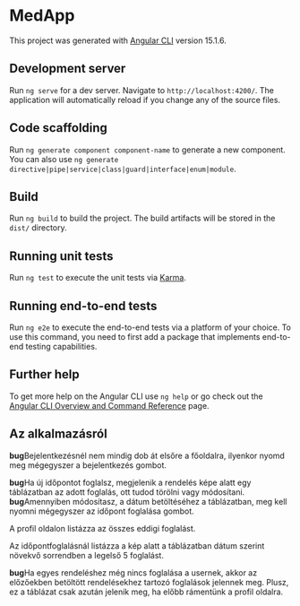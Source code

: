 # MedApp

This project was generated with [Angular CLI](https://github.com/angular/angular-cli) version 15.1.6.

## Development server

Run `ng serve` for a dev server. Navigate to `http://localhost:4200/`. The application will automatically reload if you change any of the source files.

## Code scaffolding

Run `ng generate component component-name` to generate a new component. You can also use `ng generate directive|pipe|service|class|guard|interface|enum|module`.

## Build

Run `ng build` to build the project. The build artifacts will be stored in the `dist/` directory.

## Running unit tests

Run `ng test` to execute the unit tests via [Karma](https://karma-runner.github.io).

## Running end-to-end tests

Run `ng e2e` to execute the end-to-end tests via a platform of your choice. To use this command, you need to first add a package that implements end-to-end testing capabilities.

## Further help

To get more help on the Angular CLI use `ng help` or go check out the [Angular CLI Overview and Command Reference](https://angular.io/cli) page.


## Az alkalmazásról

**bug**Bejelentkezésnél nem mindig dob át elsőre a főoldalra, ilyenkor nyomd meg mégegyszer a bejelentkezés gombot.

**bug**Ha új időpontot foglalsz, megjelenik a rendelés képe alatt egy táblázatban az adott foglalás, ott tudod törölni vagy módosítani.
**bug**Amennyiben módosítasz, a dátum betöltéséhez a táblázatban, meg kell nyomni mégegyszer az időpont foglalása gombot.

A profil oldalon listázza az összes eddigi foglalást.

Az időpontfoglalásnál listázza a kép alatt a táblázatban dátum szerint növekvő sorrendben a legelső 5 foglalást.

**bug**Ha egyes rendeléshez még nincs foglalása a usernek, akkor az előzőekben betöltött rendelésekhez tartozó foglalások
jelennek meg. Plusz, ez a táblázat csak azután jelenik meg, ha előbb rámentünk a profil oldalra.
